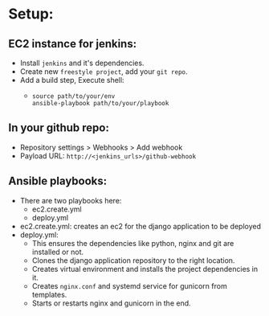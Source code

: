 # Setup:

## EC2 instance for jenkins:
- Install `jenkins` and it's dependencies.
- Create new `freestyle project`, add your `git repo`.
- Add a build step, Execute shell:
    -   ```shell
        source path/to/your/env
        ansible-playbook path/to/your/playbook
        ```

## In your github repo:
- Repository settings > Webhooks > Add webhook
- Payload URL: `http://<jenkins_urls>/github-webhook`

## Ansible playbooks:
- There are two playbooks here:
    - ec2.create.yml
    - deploy.yml
- ec2.create.yml: creates an ec2 for the django application to be deployed
- deploy.yml:
    - This ensures the dependencies like python, nginx and git are installed or not.
    - Clones the django application repository to the right location.
    - Creates virtual environment and installs the project dependencies in it.
    - Creates `nginx.conf` and systemd service for gunicorn from templates.
    - Starts or restarts nginx and gunicorn in the end.
